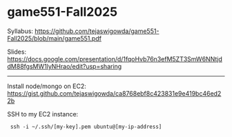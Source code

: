 # game551-Fall2025

Syllabus: https://github.com/tejaswigowda/game551-Fall2025/blob/main/game551.pdf

Slides: https://docs.google.com/presentation/d/1fqoHvb76n3efM5ZT3SmW6NNtjddM88fgsMW1lyNHrao/edit?usp=sharing


------

Install node/mongo on EC2: https://gist.github.com/tejaswigowda/ca8768ebf8c423831e9e419bc46ed22b

SSH to my EC2 instance: 
```
 ssh -i ~/.ssh/[my-key].pem ubuntu@[my-ip-address]
```
